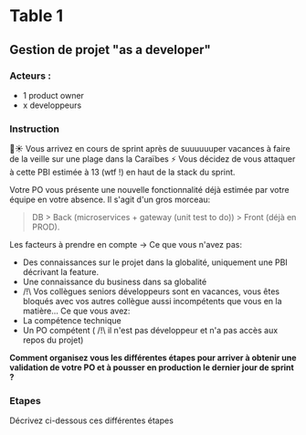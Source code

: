 # Table 1
## Gestion de projet "as a developer"
### Acteurs : 
- 1 product owner
- x developpeurs

### Instruction
🌴☀ Vous arrivez en cours de sprint après de suuuuuuper vacances à faire de la veille sur une plage dans la Caraïbes 
⚡ Vous décidez de vous attaquer à cette PBI estimée à 13 (wtf !) en haut de la stack du sprint. 

Votre PO vous présente une nouvelle fonctionnalité déjà estimée par votre équipe en votre absence. 
Il s'agit d'un gros morceau:
> DB > Back (microservices + gateway (unit test to do)) > Front (déjà en PROD).

Les facteurs à prendre en compte ->
Ce que vous n'avez pas:
- Des connaissances sur le projet dans la globalité, uniquement une PBI décrivant la feature.
- Une connaissance du business dans sa globalité
- /!\ Vos collègues seniors développeurs sont en vacances, vous êtes bloqués avec vos autres collègue aussi incompétents que vous en la matière...
Ce que vous avez:
- La compétence technique
- Un PO compétent ( /!\ il n'est pas développeur et n'a pas accès aux repos du projet)


**Comment organisez vous les différentes étapes pour arriver à obtenir une validation de votre PO et à pousser en production le dernier jour de sprint ?**

### Etapes
Décrivez ci-dessous ces différentes étapes
```


```
